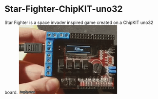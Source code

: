 # Star-Fighter-ChipKIT-uno32
Star Fighter is a space invader inspired game created on a ChipKIT uno32 board.
![](spaceGame.gif)
